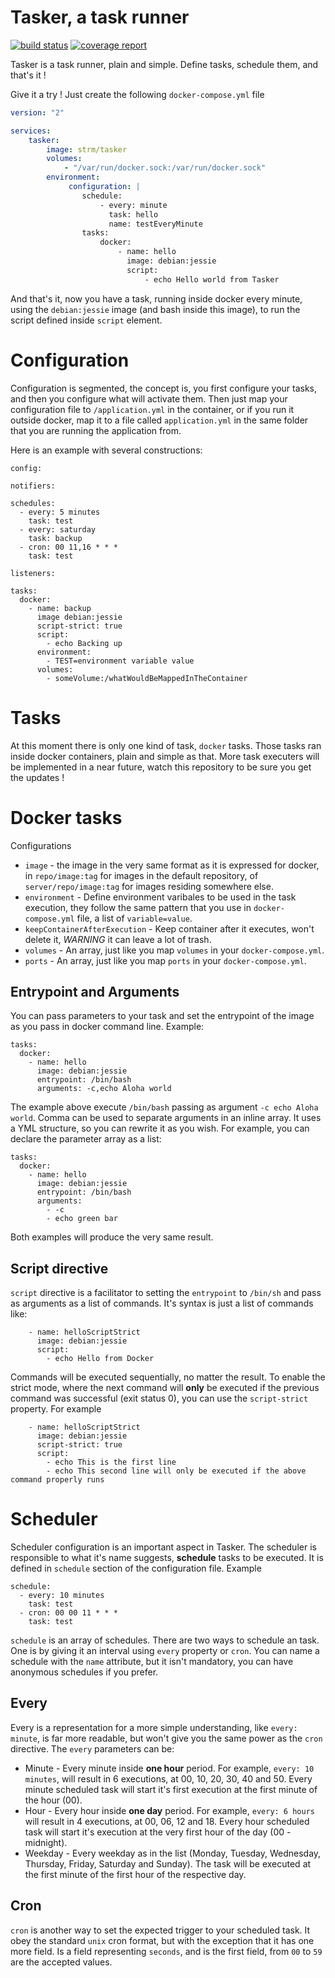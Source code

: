 # Tasker, a task runner

[![build status](http://git.thestorm.com.br:8080/strm/tasker/badges/master/build.svg)](http://git.thestorm.com.br:8080/strm/tasker/commits/master)
[![coverage report](http://git.thestorm.com.br:8080/strm/tasker/badges/master/coverage.svg)](http://git.thestorm.com.br:8080/strm/tasker/commits/master)

Tasker is a task runner, plain and simple. Define tasks, schedule them, and that's it !

Give it a try ! Just create the following `docker-compose.yml` file

```yml
version: "2"

services:
    tasker:
        image: strm/tasker
        volumes:
            - "/var/run/docker.sock:/var/run/docker.sock"
        environment:
             configuration: |
                schedule:
                    - every: minute
                      task: hello
                      name: testEveryMinute
                tasks:
                    docker:
                        - name: hello
                          image: debian:jessie
                          script:
                              - echo Hello world from Tasker
```

And that's it, now you have a task, running inside docker every minute, using the `debian:jessie` image (and bash inside this image), to run the script defined inside `script` element.

# Configuration

Configuration is segmented, the concept is, you first configure your tasks, and then you configure what will activate them. Then just map your configuration file to `/application.yml` in the container, or if you run it outside docker, map it to a file called `application.yml` in the same folder that you are running the application from.

Here is an example with several constructions:

```
config:

notifiers:

schedules:
  - every: 5 minutes
    task: test
  - every: saturday
    task: backup
  - cron: 00 11,16 * * *
    task: test

listeners:

tasks:
  docker:
    - name: backup
      image debian:jessie
      script-strict: true
      script:
        - echo Backing up
      environment:
        - TEST=environment variable value    
      volumes:
        - someVolume:/whatWouldBeMappedInTheContainer
```

# Tasks

At this moment there is only one kind of task, `docker` tasks. Those tasks ran inside docker containers, plain and simple as that. More task executers will be implemented in a near future, watch this repository to be sure you get the updates !

# Docker tasks

Configurations

 * `image` - the image in the very same format as it is expressed for docker, in `repo/image:tag` for images in the default repository, of `server/repo/image:tag` for images residing somewhere else.
 * `environment` - Define environment varibales to be used in the task execution, they follow the same pattern that you use in `docker-compose.yml` file, a list of `variable=value`.
 * `keepContainerAfterExecution` - Keep container after it executes, won't delete it, *WARNING* it can leave a lot of trash.
 * `volumes` - An array, just like you map `volumes` in your `docker-compose.yml`.
 * `ports` - An array, just like you map `ports` in your `docker-compose.yml`.
 
 
## Entrypoint and Arguments
 
You can pass parameters to your task and set the entrypoint of the image as you pass in docker command line. Example:

```
tasks:
  docker:
    - name: hello
      image: debian:jessie
      entrypoint: /bin/bash
      arguments: -c,echo Aloha world
```

The example above execute `/bin/bash` passing as argument `-c echo Aloha world`. Comma can be used to separate arguments in an inline array. It uses a YML structure, so you can rewrite it as you wish. For example, you can declare the parameter array as a list:

```
tasks:
  docker:
    - name: hello
      image: debian:jessie
      entrypoint: /bin/bash
      arguments:
        - -c
        - echo green bar
```

Both examples will produce the very same result.


## Script directive

`script` directive is a facilitator to setting the `entrypoint` to `/bin/sh` and pass as arguments as a list of commands. It's syntax is just a list of commands like:

```
    - name: helloScriptStrict
      image: debian:jessie
      script:
        - echo Hello from Docker
```

Commands will be executed sequentially, no matter the result. To enable the strict mode, where the next command will **only** be executed if the previous command was successful (exit status 0), you can use the `script-strict` property. For example

```
    - name: helloScriptStrict
      image: debian:jessie
      script-strict: true
      script:
        - echo This is the first line
        - echo This second line will only be executed if the above command properly runs
```

# Scheduler

Scheduler configuration is an important aspect in Tasker. The scheduler is responsible to what it's name suggests, **schedule** tasks to be executed. It is defined in `schedule` section of the configuration file. Example

```
schedule:
  - every: 10 minutes
    task: test
  - cron: 00 00 11 * * *
    task: test
```

`schedule` is an array of schedules. There are two ways to schedule an task. One is by giving it an interval using `every` property or `cron`. You can name a schedule with the `name` attribute, but it isn't mandatory, you can have anonymous schedules if you prefer.


## Every

Every is a representation for a more simple understanding, like `every: minute`, is far more readable, but won't give you the same power as the `cron` directive. The `every` parameters can be:

 * Minute - Every minute inside **one hour** period. For example, `every: 10 minutes`, will result in 6 executions, at 00, 10, 20, 30, 40 and 50. Every minute scheduled task will start it's first execution at the first minute of the hour (00).
 * Hour - Every hour inside **one day** period. For example, `every: 6 hours` will result in 4 executions, at 00, 06, 12 and 18. Every hour scheduled task will start it's execution at the very first hour of the day (00 - midnight).
 * Weekday - Every weekday as in the list (Monday, Tuesday, Wednesday, Thursday, Friday, Saturday and Sunday). The task will be executed at the first minute of the first hour of the respective day.
 
## Cron
 
 `cron` is another way to set the expected trigger to your scheduled task. It obey the standard `unix` cron format, but with the exception that it has one more field. Is a field representing `seconds`, and is the first field, from `00` to `59` are the accepted values. 
